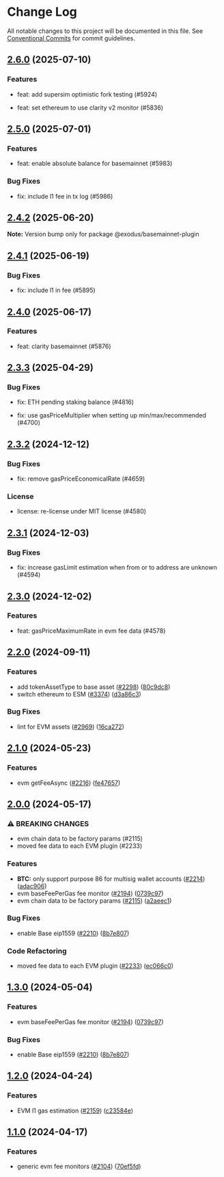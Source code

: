 # Change Log

All notable changes to this project will be documented in this file.
See [Conventional Commits](https://conventionalcommits.org) for commit guidelines.

## [2.6.0](https://github.com/ExodusMovement/assets/compare/@exodus/basemainnet-plugin@2.5.0...@exodus/basemainnet-plugin@2.6.0) (2025-07-10)


### Features


* feat: add supersim optimistic fork testing (#5924)

* feat: set ethereum to use clarity v2 monitor (#5836)



## [2.5.0](https://github.com/ExodusMovement/assets/compare/@exodus/basemainnet-plugin@2.4.2...@exodus/basemainnet-plugin@2.5.0) (2025-07-01)


### Features


* feat: enable absolute balance for basemainnet (#5983)


### Bug Fixes


* fix: include l1 fee in tx log (#5986)



## [2.4.2](https://github.com/ExodusMovement/assets/compare/@exodus/basemainnet-plugin@2.4.1...@exodus/basemainnet-plugin@2.4.2) (2025-06-20)

**Note:** Version bump only for package @exodus/basemainnet-plugin





## [2.4.1](https://github.com/ExodusMovement/assets/compare/@exodus/basemainnet-plugin@2.4.0...@exodus/basemainnet-plugin@2.4.1) (2025-06-19)


### Bug Fixes


* fix: include l1 in fee  (#5895)



## [2.4.0](https://github.com/ExodusMovement/assets/compare/@exodus/basemainnet-plugin@2.3.3...@exodus/basemainnet-plugin@2.4.0) (2025-06-17)


### Features


* feat: clarity basemainnet (#5876)



## [2.3.3](https://github.com/ExodusMovement/assets/compare/@exodus/basemainnet-plugin@2.3.2...@exodus/basemainnet-plugin@2.3.3) (2025-04-29)


### Bug Fixes


* fix: ETH pending staking balance (#4816)

* fix: use gasPriceMultiplier when setting up min/max/recommended (#4700)



## [2.3.2](https://github.com/ExodusMovement/assets/compare/@exodus/basemainnet-plugin@2.3.1...@exodus/basemainnet-plugin@2.3.2) (2024-12-12)


### Bug Fixes


* fix: remove gasPriceEconomicalRate (#4659)


### License


* license: re-license under MIT license (#4580)



## [2.3.1](https://github.com/ExodusMovement/assets/compare/@exodus/basemainnet-plugin@2.3.0...@exodus/basemainnet-plugin@2.3.1) (2024-12-03)


### Bug Fixes


* fix: increase gasLimit estimation when from or to address are unknown (#4594)



## [2.3.0](https://github.com/ExodusMovement/assets/compare/@exodus/basemainnet-plugin@2.2.0...@exodus/basemainnet-plugin@2.3.0) (2024-12-02)


### Features


* feat: gasPriceMaximumRate in evm fee data (#4578)



## [2.2.0](https://github.com/ExodusMovement/assets/compare/@exodus/basemainnet-plugin@2.1.0...@exodus/basemainnet-plugin@2.2.0) (2024-09-11)


### Features

* add tokenAssetType to base asset ([#2298](https://github.com/ExodusMovement/assets/issues/2298)) ([80c9dc8](https://github.com/ExodusMovement/assets/commit/80c9dc8a4d2a8614f84b66d2c9649cdf19601443))
* switch ethereum to ESM ([#3374](https://github.com/ExodusMovement/assets/issues/3374)) ([d3a86c3](https://github.com/ExodusMovement/assets/commit/d3a86c3202754a0e6ab988d454d3e006ec11d9e4))


### Bug Fixes

* lint for EVM assets ([#2969](https://github.com/ExodusMovement/assets/issues/2969)) ([16ca272](https://github.com/ExodusMovement/assets/commit/16ca272524ab1530800ca84f1df045293c08a3aa))



## [2.1.0](https://github.com/ExodusMovement/assets/compare/@exodus/basemainnet-plugin@2.0.0...@exodus/basemainnet-plugin@2.1.0) (2024-05-23)


### Features

* evm getFeeAsync ([#2216](https://github.com/ExodusMovement/assets/issues/2216)) ([fe47657](https://github.com/ExodusMovement/assets/commit/fe476577793d06267b698eee1e0fd7ebd60fb366))



## [2.0.0](https://github.com/ExodusMovement/assets/compare/@exodus/basemainnet-plugin@1.2.0...@exodus/basemainnet-plugin@2.0.0) (2024-05-17)


### ⚠ BREAKING CHANGES

* evm chain data to be factory params (#2115)
* moved fee data to each EVM plugin (#2233)

### Features

* **BTC:** only support purpose 86 for multisig wallet accounts ([#2214](https://github.com/ExodusMovement/assets/issues/2214)) ([adac906](https://github.com/ExodusMovement/assets/commit/adac906c22d9a183531070015a7d5ff65a39b581))
* evm baseFeePerGas fee monitor ([#2194](https://github.com/ExodusMovement/assets/issues/2194)) ([0739c97](https://github.com/ExodusMovement/assets/commit/0739c97568741394d1eb542332a4ccbbc6eaccb9))
* evm chain data to be factory params ([#2115](https://github.com/ExodusMovement/assets/issues/2115)) ([a2aeec1](https://github.com/ExodusMovement/assets/commit/a2aeec1b4da177b1e1bb85f92e93115fc97d5377))


### Bug Fixes

* enable Base eip1559 ([#2210](https://github.com/ExodusMovement/assets/issues/2210)) ([8b7e807](https://github.com/ExodusMovement/assets/commit/8b7e807907e961aae47d3beb50cd69502e5a04e2))


### Code Refactoring

* moved fee data to each EVM plugin ([#2233](https://github.com/ExodusMovement/assets/issues/2233)) ([ec066c0](https://github.com/ExodusMovement/assets/commit/ec066c076bc36a4c7c05810e83cdd47a7a25384b))



## [1.3.0](https://github.com/ExodusMovement/assets/compare/@exodus/basemainnet-plugin@1.2.0...@exodus/basemainnet-plugin@1.3.0) (2024-05-04)


### Features

* evm baseFeePerGas fee monitor ([#2194](https://github.com/ExodusMovement/assets/issues/2194)) ([0739c97](https://github.com/ExodusMovement/assets/commit/0739c97568741394d1eb542332a4ccbbc6eaccb9))


### Bug Fixes

* enable Base eip1559 ([#2210](https://github.com/ExodusMovement/assets/issues/2210)) ([8b7e807](https://github.com/ExodusMovement/assets/commit/8b7e807907e961aae47d3beb50cd69502e5a04e2))



## [1.2.0](https://github.com/ExodusMovement/assets/compare/@exodus/basemainnet-plugin@1.1.0...@exodus/basemainnet-plugin@1.2.0) (2024-04-24)


### Features

* EVM l1 gas estimation ([#2159](https://github.com/ExodusMovement/assets/issues/2159)) ([c23584e](https://github.com/ExodusMovement/assets/commit/c23584e04e2ba47538e5134c73ecba3d337cda0f))



## [1.1.0](https://github.com/ExodusMovement/assets/compare/@exodus/basemainnet-plugin@1.0.0...@exodus/basemainnet-plugin@1.1.0) (2024-04-17)


### Features

* generic evm fee monitors ([#2104](https://github.com/ExodusMovement/assets/issues/2104)) ([70ef5fd](https://github.com/ExodusMovement/assets/commit/70ef5fdb8d87b67957eb56878868145867797af5))
